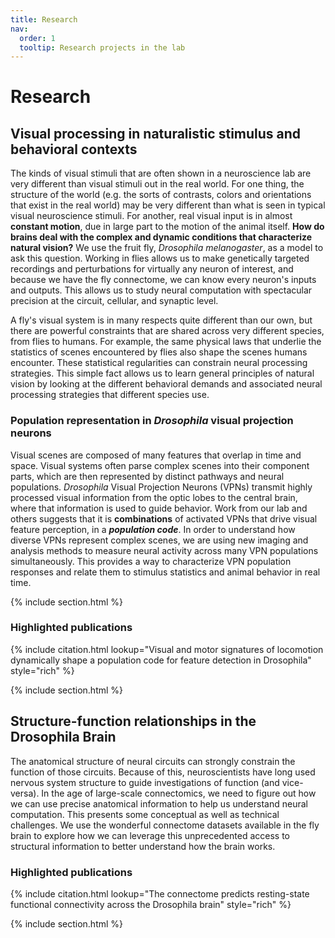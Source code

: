 ```yaml
---
title: Research
nav:
  order: 1
  tooltip: Research projects in the lab
---
```


# Research

## Visual processing in naturalistic stimulus and behavioral contexts
The kinds of visual stimuli that are often shown in a neuroscience lab are very different than visual stimuli out in the real world. For one thing, the structure of the world (e.g. the sorts of contrasts, colors and orientations that exist in the real world) may be very different than what is seen in typical visual neuroscience stimuli. For another, real visual input is in almost **constant motion**, due in large part to the motion of the animal itself. **How do brains deal with the complex and dynamic conditions that characterize natural vision?** We use the fruit fly, _Drosophila melanogaster_, as a model to ask this question. Working in flies allows us to make genetically targeted recordings and perturbations for virtually any neuron of interest, and because we have the fly connectome, we can know every neuron's inputs and outputs. This allows us to study neural computation with spectacular precision at the circuit, cellular, and synaptic level. 

A fly's visual system is in many respects quite different than our own, but there are powerful constraints that are shared across very different species, from flies to humans. For example, the same physical laws that underlie the statistics of scenes encountered by flies also shape the scenes humans encounter. These statistical regularities can constrain neural processing strategies. This simple fact allows us to learn general principles of natural vision by looking at the different behavioral demands and associated neural processing strategies that different species use.

### Population representation in _Drosophila_ visual projection neurons
Visual scenes are composed of many features that overlap in time and space. Visual systems often parse complex scenes into their component parts, which are then represented by distinct pathways and neural populations. _Drosophila_ Visual Projection Neurons (VPNs) transmit highly processed visual information from the optic lobes to the central brain, where that information is used to guide behavior. Work from our lab and others suggests that it is **combinations** of activated VPNs that drive visual feature perception, in a **_population code_**. In order to understand how diverse VPNs represent complex scenes, we are using new imaging and analysis methods to measure neural activity across many VPN populations simultaneously. This provides a way to characterize VPN population responses and relate them to stimulus statistics and animal behavior in real time.

{% include section.html %}

### Highlighted publications

{% include citation.html lookup="Visual and motor signatures of locomotion dynamically shape a population code for feature detection in Drosophila" style="rich" %}

{% include section.html %}

## Structure-function relationships in the Drosophila Brain
The anatomical structure of neural circuits can strongly constrain the function of those circuits. Because of this, neuroscientists have long used nervous system structure to guide investigations of function (and vice-versa). In the age of large-scale connectomics, we need to figure out how we can use precise anatomical information to help us understand neural computation. This presents some conceptual as well as technical challenges. We use the wonderful connectome datasets available in the fly brain to explore how we can leverage this unprecedented access to structural information to better understand how the brain works.

### Highlighted publications

{% include citation.html lookup="The connectome predicts resting-state functional connectivity across the Drosophila brain" style="rich" %}

{% include section.html %}
